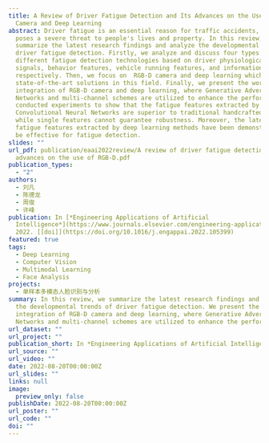 ```yaml
---
title: A Review of Driver Fatigue Detection and Its Advances on the Use of RGB-D
  Camera and Deep Learning
abstract: Driver fatigue is an essential reason for traffic accidents, which
  poses a severe threat to people's lives and property. In this review, we
  summarize the latest research findings and analyze the developmental trends of
  driver fatigue detection. Firstly, we analyze and discuss four types of
  different fatigue detection technologies based on driver physiological
  signals, behavior features, vehicle running features, and information fusion,
  respectively. Then, we focus on  RGB-D camera and deep learning which are two
  state-of-the-art solutions in this field. Finally, we present the work on
  integration of RGB-D camera and deep learning, where Generative Adversarial
  Networks and multi-channel schemes are utilized to enhance the performance. We
  conducted experiments to show that the fatigue features extracted by
  Convolutional Neural Networks are superior to traditional handcrafted ones
  while single features cannot guarantee robustness. Moreover, the latent
  fatigue features extracted by deep learning methods have been demonstrated to
  be effective for fatigue detection.
slides: ""
url_pdf: publication/eaai2022review/A review of driver fatigue detection and its
  advances on the use of RGB-D.pdf
publication_types:
  - "2"
authors:
  - 刘凡
  - 陈德龙
  - 周俊
  - 许峰
publication: In [*Engineering Applications of Artificial
  Intelligence*](https://www.journals.elsevier.com/engineering-applications-of-artificial-intelligence0),
  2022. [[doi]](https://doi.org/10.1016/j.engappai.2022.105399)
featured: true
tags:
  - Deep Learning
  - Computer Vision
  - Multimodal Learning
  - Face Analysis
projects:
  - 单样本多模态人脸识别与分析
summary: In this review, we summarize the latest research findings and analyze
  the developmental trends of driver fatigue detection. We present the work on
  integration of RGB-D camera and deep learning, where Generative Adversarial
  Networks and multi-channel schemes are utilized to enhance the performance.
url_dataset: ""
url_project: ""
publication_short: In *Engineering Applications of Artificial Intelligence*
url_source: ""
url_video: ""
date: 2022-08-20T00:00:00Z
url_slides: ""
links: null
image:
  preview_only: false
publishDate: 2022-08-20T00:00:00Z
url_poster: ""
url_code: ""
doi: ""
---
```

